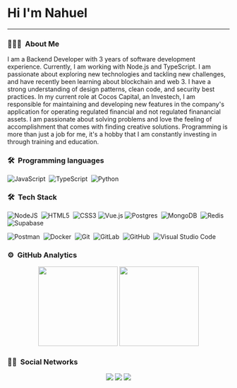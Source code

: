 # Hi I'm Nahuel

___
### 👨🏻‍💻 &nbsp;About Me
I am a Backend Developer with 3 years of software development experience. Currently, I am working with Node.js and TypeScript. I am passionate about exploring new technologies and tackling new challenges, and have recently been learning about blockchain and web 3. I have a strong understanding of design patterns, clean code, and security best practices. In my current role at Cocos Capital, an Investech, I am responsible for maintaining and developing new features in the company's application for operating regulated financial and not regulated finanancial assets. I am passionate about solving problems and love the feeling of accomplishment that comes with finding creative solutions. Programming is more than just a job for me, it's a hobby that I am constantly investing in through training and education.

### 🛠 &nbsp;Programming languages
![JavaScript](https://img.shields.io/badge/javascript-%23323330.svg?style=for-the-badge&logo=javascript&logoColor=%23F7DF1E)&nbsp;
![TypeScript](https://img.shields.io/badge/typescript-%23007ACC.svg?style=for-the-badge&logo=typescript&logoColor=white)&nbsp;
![Python](https://img.shields.io/badge/python-3670A0?style=for-the-badge&logo=python&logoColor=ffdd54)&nbsp;

### 🛠 &nbsp;Tech Stack
![NodeJS](https://img.shields.io/badge/node.js-6DA55F?style=for-the-badge&logo=node.js&logoColor=white)&nbsp;
![HTML5](https://img.shields.io/badge/html5-%23E34F26.svg?style=for-the-badge&logo=html5&logoColor=white)&nbsp;
![CSS3](https://img.shields.io/badge/css3-%231572B6.svg?style=for-the-badge&logo=css3&logoColor=white)
![Vue.js](https://img.shields.io/badge/vuejs-%2335495e.svg?style=for-the-badge&logo=vuedotjs&logoColor=%234FC08D)
![Postgres](https://img.shields.io/badge/postgres-%23316192.svg?style=for-the-badge&logo=postgresql&logoColor=white)&nbsp;
![MongoDB](https://img.shields.io/badge/MongoDB-%234ea94b.svg?style=for-the-badge&logo=mongodb&logoColor=white)&nbsp;
![Redis](https://img.shields.io/badge/redis-%23DD0031.svg?style=for-the-badge&logo=redis&logoColor=white)&nbsp;
![Supabase](https://img.shields.io/badge/Supabase-3ECF8E?style=for-the-badge&logo=supabase&logoColor=white)&nbsp;

![Postman](https://img.shields.io/badge/Postman-FF6C37?style=for-the-badge&logo=postman&logoColor=white)&nbsp;
![Docker](https://img.shields.io/badge/docker-%230db7ed.svg?style=for-the-badge&logo=docker&logoColor=white)&nbsp;
![Git](https://img.shields.io/badge/git-%23F05033.svg?style=for-the-badge&logo=git&logoColor=white)&nbsp;
![GitLab](https://img.shields.io/badge/gitlab-%23181717.svg?style=for-the-badge&logo=gitlab&logoColor=white)&nbsp;
![GitHub](https://img.shields.io/badge/github-%23121011.svg?style=for-the-badge&logo=github&logoColor=white)&nbsp;
![Visual Studio Code](https://img.shields.io/badge/Visual%20Studio%20Code-0078d7.svg?style=for-the-badge&logo=visual-studio-code&logoColor=white)&nbsp;

### ⚙️ &nbsp;GitHub Analytics

<p align="center">
<a>
  <img height="180em" src="https://github-readme-stats-eight-theta.vercel.app/api?username=nsalto&show_icons=true&theme=dark&include_all_commits=true&count_private=true&hide_title=true&include_all_commits=true"/>
  <img height="180em" src="https://github-readme-stats-eight-theta.vercel.app/api/top-langs/?username=nsalto&layout=compact&theme=dark&hide_title=true&include_all_commits=true"/>
</a>
</p>

### 🤝🏻 &nbsp;Social Networks

<p align="center">
<a href="https://www.linkedin.com/in/mnasalto/"><img src="https://img.shields.io/badge/linkedin-%230077B5.svg?style=for-the-badge&logo=linkedin&logoColor=white"/></a>
<a href="https://twitter.com/NahuelNazgul"><img src="https://img.shields.io/badge/Twitter-%231DA1F2.svg?style=for-the-badge&logo=Twitter&logoColor=white"/></a>
<a href="https://gitlab.com/NahuelSalto"><img src="https://img.shields.io/badge/gitlab-%23181717.svg?style=for-the-badge&logo=gitlab&logoColor=white"/></a>
</p>
